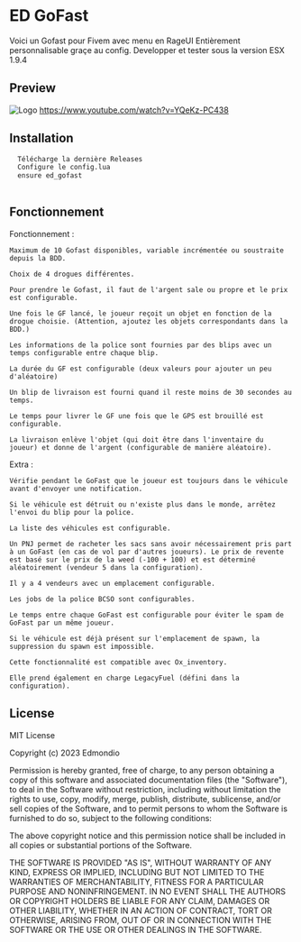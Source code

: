 
# ED GoFast

Voici un Gofast pour Fivem avec menu en RageUI Entièrement personnalisable graçe au config. Developper et tester sous la version ESX 1.9.4




## Preview




![Logo](https://i.imgur.com/3rGJJFD.png)
https://www.youtube.com/watch?v=YQeKz-PC438



## Installation


```bash
  Télécharge la dernière Releases
  Configure le config.lua
  ensure ed_gofast
  
```
    
## Fonctionnement

Fonctionnement :

    Maximum de 10 Gofast disponibles, variable incrémentée ou soustraite depuis la BDD.

    Choix de 4 drogues différentes.

    Pour prendre le Gofast, il faut de l'argent sale ou propre et le prix est configurable.

    Une fois le GF lancé, le joueur reçoit un objet en fonction de la drogue choisie. (Attention, ajoutez les objets correspondants dans la BDD.)

    Les informations de la police sont fournies par des blips avec un temps configurable entre chaque blip.

    La durée du GF est configurable (deux valeurs pour ajouter un peu d'aléatoire)

    Un blip de livraison est fourni quand il reste moins de 30 secondes au temps.

    Le temps pour livrer le GF une fois que le GPS est brouillé est configurable.

    La livraison enlève l'objet (qui doit être dans l'inventaire du joueur) et donne de l'argent (configurable de manière aléatoire).

Extra :

    Vérifie pendant le GoFast que le joueur est toujours dans le véhicule avant d'envoyer une notification.

    Si le véhicule est détruit ou n'existe plus dans le monde, arrêtez l'envoi du blip pour la police.

    La liste des véhicules est configurable.

    Un PNJ permet de racheter les sacs sans avoir nécessairement pris part à un GoFast (en cas de vol par d'autres joueurs). Le prix de revente est basé sur le prix de la weed (-100 + 100) et est déterminé aléatoirement (vendeur 5 dans la configuration).

    Il y a 4 vendeurs avec un emplacement configurable.

    Les jobs de la police BCSO sont configurables.

    Le temps entre chaque GoFast est configurable pour éviter le spam de GoFast par un même joueur.

    Si le véhicule est déjà présent sur l'emplacement de spawn, la suppression du spawn est impossible.

    Cette fonctionnalité est compatible avec Ox_inventory.

    Elle prend également en charge LegacyFuel (défini dans la configuration).





## License

MIT License

Copyright (c) 2023 Edmondio

Permission is hereby granted, free of charge, to any person obtaining a copy
of this software and associated documentation files (the "Software"), to deal
in the Software without restriction, including without limitation the rights
to use, copy, modify, merge, publish, distribute, sublicense, and/or sell
copies of the Software, and to permit persons to whom the Software is
furnished to do so, subject to the following conditions:

The above copyright notice and this permission notice shall be included in all
copies or substantial portions of the Software.

THE SOFTWARE IS PROVIDED "AS IS", WITHOUT WARRANTY OF ANY KIND, EXPRESS OR
IMPLIED, INCLUDING BUT NOT LIMITED TO THE WARRANTIES OF MERCHANTABILITY,
FITNESS FOR A PARTICULAR PURPOSE AND NONINFRINGEMENT. IN NO EVENT SHALL THE
AUTHORS OR COPYRIGHT HOLDERS BE LIABLE FOR ANY CLAIM, DAMAGES OR OTHER
LIABILITY, WHETHER IN AN ACTION OF CONTRACT, TORT OR OTHERWISE, ARISING FROM,
OUT OF OR IN CONNECTION WITH THE SOFTWARE OR THE USE OR OTHER DEALINGS IN THE
SOFTWARE.

